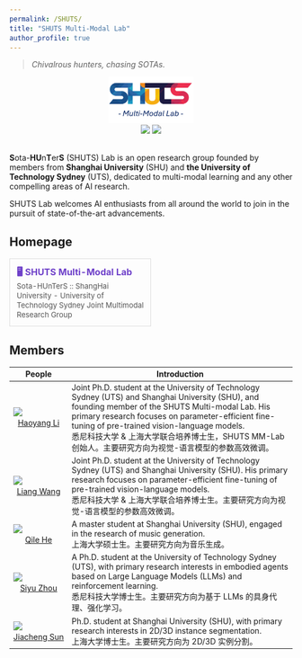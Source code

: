 ```yaml
---
permalink: /SHUTS/
title: "SHUTS Multi-Modal Lab"
author_profile: true
---
```




> _Chivalrous hunters, chasing SOTAs._

<div align="center">
<img src="https://github.com/SHUTS-MM-LAB/.github/blob/main/profile/pics/SHUTS_LOGO.png?raw=true" alt="fail" width="30%">
</div> 

<div align="center">
<img src='https://img.shields.io/badge/CVPR 2025-3 papers-brightgreen.svg' /> <img src='https://img.shields.io/badge/ICME 2025-1 paper-blue.svg' />
</div>

<br>

**S**ota-**HU**n**T**er**S** (SHUTS) Lab is an open research group founded by members from **Shanghai University** (SHU) and **the University of Technology Sydney** (UTS), dedicated to multi-modal learning and any other compelling areas of AI research. 

SHUTS Lab welcomes AI enthusiasts from all around the world to join in the pursuit of state-of-the-art advancements.



## Homepage

<table style="width: 50%; min-width: 200px;">
  <tr>
    <td valign="top" style="padding: 12px; border: 1px solid #ddd; border-radius: 8px;">
      <a href="https://github.com/SHUTS-MM-LAB" target="_blank" style="text-decoration: none; font-weight: bold; font-size: 16px; color: #6e40c9;">
        🖥️ SHUTS Multi-Modal Lab
      </a>
      <br>
      <span style="font-size: 13px; color: #555;">
        Sota-HUnTerS :: ShangHai University - University of Technology Sydney Joint Multimodal Research Group
      </span>
    </td>
  </tr>
</table>


## Members

| People                                                       | Introduction                                                 |
| ------------------------------------------------------------ | ------------------------------------------------------------ |
| <img src="https://avatars.githubusercontent.com/u/187282703?v=4" style="width:120px"><br><center><a href="https://github.com/JREion/cv">Haoyang Li</a></center> | Joint Ph.D. student at the University of Technology Sydney (UTS) and Shanghai University (SHU), and founding member of the SHUTS Multi-modal Lab. His primary research focuses on parameter-efficient fine-tuning of pre-trained vision-language models. <br>悉尼科技大学 & 上海大学联合培养博士生，SHUTS MM-Lab 创始人。主要研究方向为视觉-语言模型的参数高效微调。 |
| <img src="https://avatars.githubusercontent.com/u/58732931?v=4" style="width:120px"><br><center><a href="https://scholar.google.com/citations?user=mTEmqvUAAAAJ">Liang Wang</a></center> | Joint Ph.D. student at the University of Technology Sydney (UTS) and Shanghai University (SHU). His primary research focuses on parameter-efficient fine-tuning of pre-trained vision-language models.<br>悉尼科技大学 & 上海大学联合培养博士生。主要研究方向为视觉-语言模型的参数高效微调。 |
| <img src="https://avatars.githubusercontent.com/u/109060173?v=4" style="width:120px"><br/><center><a href="https://github.com/Apple-jun">Qile He</a></center> | A master student at Shanghai University (SHU), engaged in the research of music generation. <br>上海大学硕士生。主要研究方向为音乐生成。 |
| <img src="https://avatars.githubusercontent.com/u/71584437?v=4" style="width:120px"><br><center><a href="https://scholar.google.com/citations?user=y5Lu4UUAAAAJ">Siyu Zhou</a></center> | A Ph.D. student at the University of Technology Sydney (UTS), with primary research interests in embodied agents based on Large Language Models (LLMs) and reinforcement learning.  <br>悉尼科技大学博士生。主要研究方向为基于 LLMs 的具身代理、强化学习。 |
| <img src="https://avatars.githubusercontent.com/u/73231802?v=4" style="width:120px"><br/><center><a href="https://github.com/Sun15194">Jiacheng Sun</a></center> | Ph.D. student at Shanghai University (SHU), with primary research interests in 2D/3D instance segmentation.<br>上海大学博士生。主要研究方向为 2D/3D 实例分割。 |



